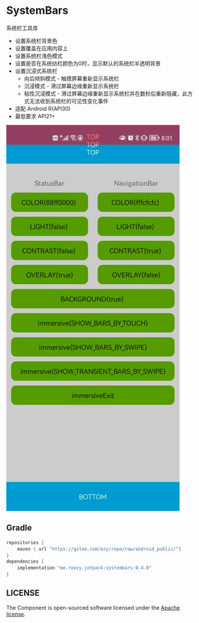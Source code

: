 # SystemBars

系统栏工具库

- 设置系统栏背景色
- 设置覆盖在应用内容上
- 设置系统栏浅色模式
- 设置是否在系统纺栏颜色为0时，显示默认的系统栏半透明背景
- 设置沉浸式系统栏
    - 向后倾斜模式 - 触摸屏幕重新显示系统栏
    - 沉浸模式 - 滑过屏幕边缘重新显示系统栏
    - 粘性沉浸模式 - 滑过屏幕边缘重新显示系统栏并在数秒后重新隐藏，此方式无法收到系统栏的可见性变化事件
- 适配 Android R(API30)
- 最低要求 API21+


![s](screenshot.png) 

## Gradle

``` groovy
repositories { 
    maven { url "https://gitee.com/ezy/repo/raw/android_public/"}
} 
dependencies {
    implementation "me.reezy.jetpack:systembars:0.4.0" 
}
```


## LICENSE

The Component is open-sourced software licensed under the [Apache license](LICENSE).
